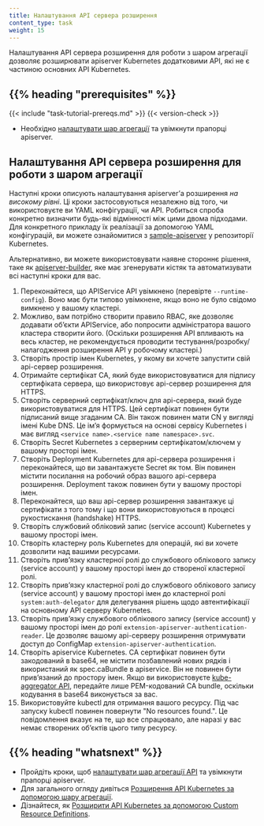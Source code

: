 ```yaml
---
title: Налаштування API сервера розширення
content_type: task
weight: 15
---
```


<!-- overview -->

Налаштування API сервера розширення для роботи з шаром агрегації дозволяє розширювати apiserver Kubernetes додатковими API, які не є частиною основних API Kubernetes.

## {{% heading "prerequisites" %}}

{{< include "task-tutorial-prereqs.md" >}} {{< version-check >}}

* Необхідно [налаштувати шар агрегації](/docs/tasks/extend-kubernetes/configure-aggregation-layer/) та увімкнути прапорці apiserver.

<!-- steps -->

## Налаштування API сервера розширення для роботи з шаром агрегації

Наступні кроки описують налаштування apiserverʼа розширення *на високому рівні*. Ці кроки застосовуються незалежно від того, чи використовуєте ви YAML конфігурації, чи API. Робиться спроба конкретно визначити будь-які відмінності між цими двома підходами. Для конкретного прикладу їх реалізації за допомогою YAML конфігурацій, ви можете ознайомитися з [sample-apiserver](https://github.com/kubernetes/sample-apiserver/blob/master/README.md) у репозиторії Kubernetes.

Альтернативно, ви можете використовувати наявне стороннє рішення, таке як [apiserver-builder](https://github.com/kubernetes-sigs/apiserver-builder-alpha/blob/master/README.md), яке має згенерувати кістяк та автоматизувати всі наступні кроки для вас.

1. Переконайтеся, що APIService API увімкнено (перевірте `--runtime-config`). Воно має бути типово увімкнене, якщо воно не було свідомо вимкнено у вашому кластері.
2. Можливо, вам потрібно створити правило RBAC, яке дозволяє додавати обʼєкти APIService, або попросити адміністратора вашого кластера створити його. (Оскільки розширення API впливають на весь кластер, не рекомендується проводити тестування/розробку/налагодження розширення API у робочому кластері.)
3. Створіть простір імен Kubernetes, у якому ви хочете запустити свій api-сервер розширення.
4. Отримайте сертифікат CA, який буде використовуватися для підпису сертифіката сервера, що використовує api-сервер розширення для HTTPS.
5. Створіть серверний сертифікат/ключ для api-сервера, який буде використовуватися для HTTPS. Цей сертифікат повинен бути підписаний вище згаданим CA. Він також повинен мати CN у вигляді імені Kube DNS. Це імʼя формується на основі сервісу Kubernetes і має вигляд `<service name>.<service name namespace>.svc`.
6. Створіть Secret Kubernetes з серверним сертифікатом/ключем у вашому просторі імен.
7. Створіть Deployment Kubernetes для api-сервера розширення і переконайтеся, що ви завантажуєте Secret як том. Він повинен містити посилання на робочий образ вашого api-сервера розширення. Deployment також повинен бути у вашому просторі імен.
8. Переконайтеся, що ваш api-сервер розширення завантажує ці сертифікати з того тому і що вони використовуються в процесі рукостискання (handshake) HTTPS.
9. Створіть службовий обліковий запис (service account) Kubernetes у вашому просторі імен.
10. Створіть кластерну роль Kubernetes для операцій, які ви хочете дозволити над вашими ресурсами.
11. Створіть привʼязку кластерної ролі до службового облікового запису (service account) у вашому просторі імен до створеної кластерної ролі.
12. Створіть привʼязку кластерної ролі до службового облікового запису (service account) у вашому просторі імен до кластерної ролі `system:auth-delegator` для делегування рішень щодо автентифікації на основному API серверу Kubernetes.
13. Створіть привʼязку службового облікового запису (service account) у вашому просторі імен до ролі `extension-apiserver-authentication-reader`. Це дозволяє вашому api-серверу розширення отримувати доступ до ConfigMap `extension-apiserver-authentication`.
14. Створіть apiservice Kubernetes. CA сертифікат повинен бути закодований в base64, не містити позбавлений нових рядків і використаний як spec.caBundle в apiservice. Він не повинен бути привʼязаний до простору імен. Якщо ви використовуєте [kube-aggregator API](https://github.com/kubernetes/kube-aggregator/), передайте лише PEM-кодований CA bundle, оскільки кодування в base64 виконується за вас.
15. Використовуйте kubectl для отримання вашого ресурсу. Під час запуску kubectl повинен повернути "No resources found.". Це повідомлення вказує на те, що все спрацювало, але наразі у вас немає створених обʼєктів цього типу ресурсу.

## {{% heading "whatsnext" %}}

* Пройдіть кроки, щоб [налаштувати шар агрегації API](/docs/tasks/extend-kubernetes/configure-aggregation-layer/) та увімкнути прапорці apiserver.
* Для загального огляду дивіться [Розширення API Kubernetes за допомогою шару агрегації](/docs/concepts/extend-kubernetes/api-extension/apiserver-aggregation/).
* Дізнайтеся, як [Розширити API Kubernetes за допомогою Custom Resource Definitions](/docs/tasks/extend-kubernetes/custom-resources/custom-resource-definitions/).
